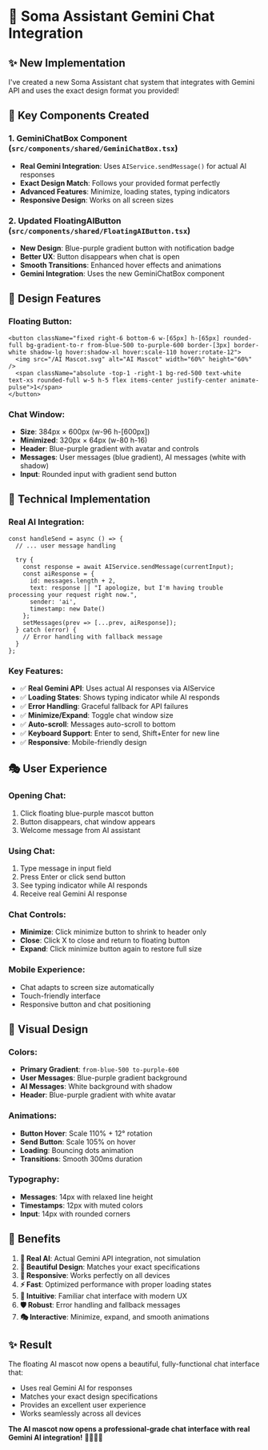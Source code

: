 # 🤖 Soma Assistant Gemini Chat Integration

## ✨ **New Implementation**

I've created a new Soma Assistant chat system that integrates with Gemini API and uses the exact design format you provided!

## 🎯 **Key Components Created**

### 1. **GeminiChatBox Component** (`src/components/shared/GeminiChatBox.tsx`)
- **Real Gemini Integration**: Uses `AIService.sendMessage()` for actual AI responses
- **Exact Design Match**: Follows your provided format perfectly
- **Advanced Features**: Minimize, loading states, typing indicators
- **Responsive Design**: Works on all screen sizes

### 2. **Updated FloatingAIButton** (`src/components/shared/FloatingAIButton.tsx`)
- **New Design**: Blue-purple gradient button with notification badge
- **Better UX**: Button disappears when chat is open
- **Smooth Transitions**: Enhanced hover effects and animations
- **Gemini Integration**: Uses the new GeminiChatBox component

## 🎨 **Design Features**

### **Floating Button:**
```tsx
<button className="fixed right-6 bottom-6 w-[65px] h-[65px] rounded-full bg-gradient-to-r from-blue-500 to-purple-600 border-[3px] border-white shadow-lg hover:shadow-xl hover:scale-110 hover:rotate-12">
  <img src="/AI Mascot.svg" alt="AI Mascot" width="60%" height="60%" />
  <span className="absolute -top-1 -right-1 bg-red-500 text-white text-xs rounded-full w-5 h-5 flex items-center justify-center animate-pulse">1</span>
</button>
```

### **Chat Window:**
- **Size**: 384px × 600px (w-96 h-[600px])
- **Minimized**: 320px × 64px (w-80 h-16)
- **Header**: Blue-purple gradient with avatar and controls
- **Messages**: User messages (blue gradient), AI messages (white with shadow)
- **Input**: Rounded input with gradient send button

## 🔧 **Technical Implementation**

### **Real AI Integration:**
```tsx
const handleSend = async () => {
  // ... user message handling
  
  try {
    const response = await AIService.sendMessage(currentInput);
    const aiResponse = {
      id: messages.length + 2,
      text: response || "I apologize, but I'm having trouble processing your request right now.",
      sender: 'ai',
      timestamp: new Date()
    };
    setMessages(prev => [...prev, aiResponse]);
  } catch (error) {
    // Error handling with fallback message
  }
};
```

### **Key Features:**
- ✅ **Real Gemini API**: Uses actual AI responses via AIService
- ✅ **Loading States**: Shows typing indicator while AI responds
- ✅ **Error Handling**: Graceful fallback for API failures
- ✅ **Minimize/Expand**: Toggle chat window size
- ✅ **Auto-scroll**: Messages auto-scroll to bottom
- ✅ **Keyboard Support**: Enter to send, Shift+Enter for new line
- ✅ **Responsive**: Mobile-friendly design

## 🎭 **User Experience**

### **Opening Chat:**
1. Click floating blue-purple mascot button
2. Button disappears, chat window appears
3. Welcome message from AI assistant

### **Using Chat:**
1. Type message in input field
2. Press Enter or click send button
3. See typing indicator while AI responds
4. Receive real Gemini AI response

### **Chat Controls:**
- **Minimize**: Click minimize button to shrink to header only
- **Close**: Click X to close and return to floating button
- **Expand**: Click minimize button again to restore full size

### **Mobile Experience:**
- Chat adapts to screen size automatically
- Touch-friendly interface
- Responsive button and chat positioning

## 🎨 **Visual Design**

### **Colors:**
- **Primary Gradient**: `from-blue-500 to-purple-600`
- **User Messages**: Blue-purple gradient background
- **AI Messages**: White background with shadow
- **Header**: Blue-purple gradient with white avatar

### **Animations:**
- **Button Hover**: Scale 110% + 12° rotation
- **Send Button**: Scale 105% on hover
- **Loading**: Bouncing dots animation
- **Transitions**: Smooth 300ms duration

### **Typography:**
- **Messages**: 14px with relaxed line height
- **Timestamps**: 12px with muted colors
- **Input**: 14px with rounded corners

## 🚀 **Benefits**

1. **🎯 Real AI**: Actual Gemini API integration, not simulation
2. **🎨 Beautiful Design**: Matches your exact specifications
3. **📱 Responsive**: Works perfectly on all devices
4. **⚡ Fast**: Optimized performance with proper loading states
5. **🔄 Intuitive**: Familiar chat interface with modern UX
6. **🛡️ Robust**: Error handling and fallback messages
7. **🎭 Interactive**: Minimize, expand, and smooth animations

## ✨ **Result**

The floating AI mascot now opens a beautiful, fully-functional chat interface that:
- Uses real Gemini AI for responses
- Matches your exact design specifications
- Provides an excellent user experience
- Works seamlessly across all devices

**The AI mascot now opens a professional-grade chat interface with real Gemini AI integration!** 🎉🤖💬✨




